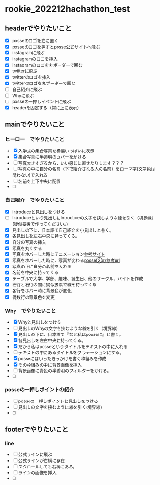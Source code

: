# rookie_202212hachathon_test

## headerでやりたいこと

- [x] posseのロゴを左に置く
- [x] posseのロゴを押すとposse公式サイトへ飛ぶ
- [x] instagramに飛ぶ
- [x] instagramのロゴを挿入
- [x] instagramのロゴを丸ボーダーで囲む
- [x] twiiterに飛ぶ
- [x] twitterのロゴを挿入
- [x] twitterのロゴを丸ボーダーで囲む
- [ ] 自己紹介に飛ぶ
- [ ] Whyに飛ぶ
- [ ] posseの一押しイベントに飛ぶ
- [x] headerを固定する（常に上に表示）

## mainでやりたいこと

### ヒーロー　でやりたいこと
- [x] 入学式の集合写真を横幅いっぱいに表示
- [x] 集合写真に半透明のカバーをかける
- [ ] 写真大きすぎるから、いい感じに直せたりします？？？
- [ ] 写真の中に自分の名前（下で紹介される人の名前）をローマ字(文字色は問わない)で入れる
- [ ] 名前を上下中央に配置
- [ ]

### 自己紹介　でやりたいこと
- [x] introduceと見出しをつける
- [ ] introduceという見出しにintroduceの文字を挟むような線を引く（境界線）(疑似要素で作ってください。)
- [x] 見出しの下に、日本語で自己紹介を小見出しと書く。
- [x] 各見出しを左右中央に持ってくる。
- [x] 自分の写真の挿入
- [x] 写真を丸くする
- [x] 写真をホバーした時にアニメーション[参考サイト](https://apricot-design.com/staffblog/css-hover-idea-image/)
- [x] 写真をホバーした時に、写真が変わる[posse②の参考url](https://drive.google.com/drive/folders/1OgggL_f8FQfpbDzP8-8OPTxoGBxEjnnV)
- [x] 写真の下に自分の名前を入れる
- [x] 名前を中央に持ってくる
- [x] テーブルで大学、学部、趣味、誕生日、他のサークル、バイトを作成
- [x] 左行と右行の間に疑似要素で線を持ってくる
- [x] 各行をホバー時に背景色が変化
- [x] 偶数行の背景色を変更

### Why　でやりたいこと
- [x] Whyと見出しをつける
- [ ] 見出しのWhyの文字を挟むような線を引く（境界線）
- [x] 見出しの下に、日本語で『なぜ私はposseに』と書く。
- [x] 各見出しを左右中央に持ってくる。
- [x] だから私はposseというタイトルをテキストの中に入れる
- [ ] テキストの中にあるタイトルをグラデーションにする。
- [x] posseにはいったきっかけを書く枠組みを作成
- [x] その枠組みの中に背景画像を挿入
- [ ] 背景画像に青色の半透明のフィルターをかける。
- [ ]

### posseの一押しポイントの紹介
- [ ] posseの一押しポイントと見出しをつける
- [ ] 見出しの文字を挟むように線を引く(境界線)
- [ ]


## footerでやりたいこと
### line
- [ ] 公式ラインに飛ぶ
- [ ] 公式ラインが右横に存在
- [ ] スクロールしても右横にある。
- [ ] ラインの画像を挿入
- [ ]